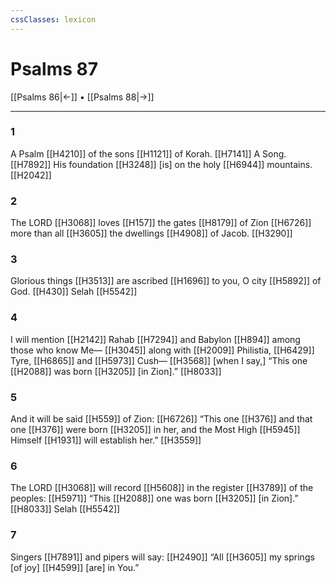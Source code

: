 ```yaml
---
cssClasses: lexicon
---
```


# Psalms 87

[[Psalms 86|←]] • [[Psalms 88|→]]

---

### 1
A Psalm [[H4210]] of the sons [[H1121]] of Korah. [[H7141]] A Song. [[H7892]] His foundation [[H3248]] [is] on the holy [[H6944]] mountains. [[H2042]]

### 2
The LORD [[H3068]] loves [[H157]] the gates [[H8179]] of Zion [[H6726]] more than all [[H3605]] the dwellings [[H4908]] of Jacob. [[H3290]]

### 3
Glorious things [[H3513]] are ascribed [[H1696]] to you,  O city [[H5892]] of God. [[H430]] Selah [[H5542]]

### 4
I will mention [[H2142]] Rahab [[H7294]] and Babylon [[H894]] among those who know Me— [[H3045]] along with [[H2009]] Philistia, [[H6429]] Tyre, [[H6865]] and [[H5973]] Cush— [[H3568]] [when I say,] “This one [[H2088]] was born [[H3205]] [in Zion].” [[H8033]]

### 5
And it will be said [[H559]] of Zion: [[H6726]] “This one [[H376]] and that one [[H376]] were born [[H3205]] in her,  and the Most High [[H5945]] Himself [[H1931]] will establish her.” [[H3559]]

### 6
The LORD [[H3068]] will record [[H5608]] in the register [[H3789]] of the peoples: [[H5971]] “This [[H2088]] one was born [[H3205]] [in Zion].” [[H8033]] Selah [[H5542]]

### 7
Singers [[H7891]] and pipers will say: [[H2490]] “All [[H3605]] my springs [of joy] [[H4599]] [are] in You.” 

